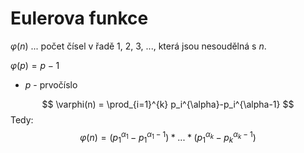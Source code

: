 # Eulerova funkce
$\varphi (n)$ ... počet čísel v řadě 1, 2, 3, ..., která jsou nesoudělná s $n$.

$\varphi(p) = p-1$
- $p$ - prvočíslo


$$
\varphi(n) = \prod_{i=1}^{k} p_i^{\alpha}-p_i^{\alpha-1}
$$
Tedy:
$$
\varphi(n) = 
\left( p_1^{\alpha_1}-p_1^{\alpha_1-1} \right) *
... *
\left( p_1^{\alpha_k}-p_k^{\alpha_k-1} \right)
$$
